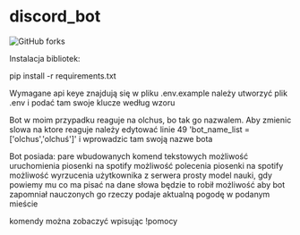 # discord_bot

![GitHub forks](https://img.shields.io/badge/Version-1.4-red)

Instalacja bibliotek:


pip install -r requirements.txt


Wymagane api keye znajdują się w pliku .env.example
należy utworzyć plik .env i podać tam swoje klucze według wzoru


Bot w moim przypadku reaguje na olchus, bo tak go nazwalem. Aby zmienic slowa na ktore reaguje
należy edytować linie 49 'bot_name_list = ['olchus','olchuś']' i wprowadzic tam swoją nazwe bota


Bot posiada:
pare wbudowanych komend tekstowych
możliwość uruchomienia piosenki na spotify
możliwość polecenia piosenki na spotify
możliwość wyrzucenia użytkownika z serwera
prosty model nauki, gdy powiemy mu co ma pisać na dane słowa będzie to robił
możliwość aby bot zapomniał nauczonych go rzeczy
podaje aktualną pogodę w podanym mieście


komendy można zobaczyć wpisując !pomocy



